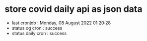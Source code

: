 # store covid daily api as json data

- last cronjob : Monday, 08 August 2022 01:20:28
- status og cron : success
- status daily cron : success
      
      